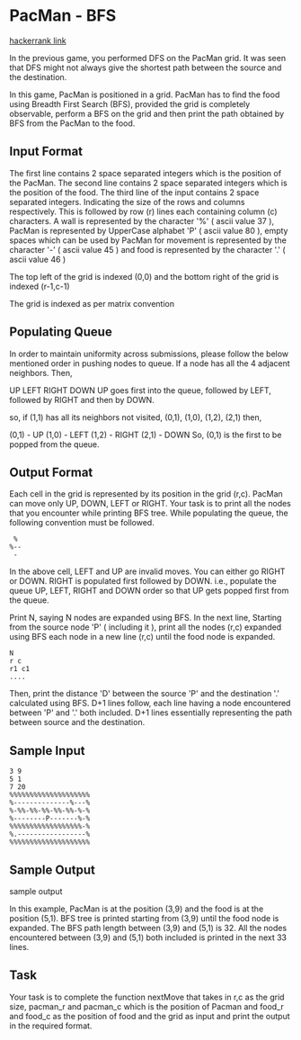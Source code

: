 # PacMan - BFS

[hackerrank link](https://www.hackerrank.com/challenges/pacman-bfs)

In the previous game, you performed DFS on the PacMan grid. It was seen that DFS might not always give the shortest path between the source and the destination.

In this game, PacMan is positioned in a grid. PacMan has to find the food using Breadth First Search (BFS), provided the grid is completely observable, perform a BFS on the grid and then print the path obtained by BFS from the PacMan to the food.

## Input Format

The first line contains 2 space separated integers which is the position of the PacMan. 
The second line contains 2 space separated integers which is the position of the food. 
The third line of the input contains 2 space separated integers. Indicating the size of the rows and columns respectively. 
This is followed by row (r) lines each containing column (c) characters. A wall is represented by the character '%' ( ascii value 37 ), PacMan is represented by UpperCase alphabet 'P' ( ascii value 80 ), empty spaces which can be used by PacMan for movement is represented by the character '-' ( ascii value 45 ) and food is represented by the character '.' ( ascii value 46 )

The top left of the grid is indexed (0,0) and the bottom right of the grid is indexed (r-1,c-1)

The grid is indexed as per matrix convention

## Populating Queue

In order to maintain uniformity across submissions, please follow the below mentioned order in pushing nodes to queue. If a node has all the 4 adjacent neighbors. Then,

UP
LEFT
RIGHT
DOWN
UP goes first into the queue, followed by LEFT, followed by RIGHT and then by DOWN.

so, if (1,1) has all its neighbors not visited, (0,1), (1,0), (1,2), (2,1) then,

(0,1) - UP
(1,0) - LEFT
(1,2) - RIGHT
(2,1) - DOWN
So, (0,1) is the first to be popped from the queue.

## Output Format

Each cell in the grid is represented by its position in the grid (r,c). PacMan can move only UP, DOWN, LEFT or RIGHT. Your task is to print all the nodes that you encounter while printing BFS tree. While populating the queue, the following convention must be followed.
```
 %
%--
 -
 ```
In the above cell, LEFT and UP are invalid moves. You can either go RIGHT or DOWN. RIGHT is populated first followed by DOWN. i.e., populate the queue UP, LEFT, RIGHT and DOWN order so that UP gets popped first from the queue.

Print N, saying N nodes are expanded using BFS. In the next line, Starting from the source node 'P' ( including it ), print all the nodes (r,c) expanded using BFS each node in a new line (r,c) until the food node is expanded.
```
N
r c
r1 c1
....
```
Then, print the distance 'D' between the source 'P' and the destination '.' calculated using BFS. D+1 lines follow, each line having a node encountered between 'P' and '.' both included. D+1 lines essentially representing the path between source and the destination.

## Sample Input
```
3 9
5 1
7 20
%%%%%%%%%%%%%%%%%%%%
%--------------%---%
%-%%-%%-%%-%%-%%-%-%
%--------P-------%-%
%%%%%%%%%%%%%%%%%%-%
%.-----------------%
%%%%%%%%%%%%%%%%%%%%
```
## Sample Output

sample output

In this example, PacMan is at the position (3,9) and the food is at the position (5,1). BFS tree is printed starting from (3,9) until the food node is expanded. The BFS path length between (3,9) and (5,1) is 32. All the nodes encountered between (3,9) and (5,1) both included is printed in the next 33 lines.

## Task

Your task is to complete the function nextMove that takes in r,c as the grid size, pacman_r and pacman_c which is the position of Pacman and food_r and food_c as the position of food and the grid as input and print the output in the required format.